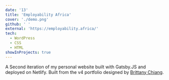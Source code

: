 ```yaml
---
date: '13'
title: 'Employability Africa'
cover: './demo.png'
github: ' '
external: 'https://employability.africa/'
tech:
  - WordPress
  - CSS
  - HTML
showInProjects: true
---
```


A Second iteration of my personal website built with Gatsby.JS and deployed on Netlify. Built from the v4 portfolio designed by [Brittany Chiang](https://github.com/bchiang7).